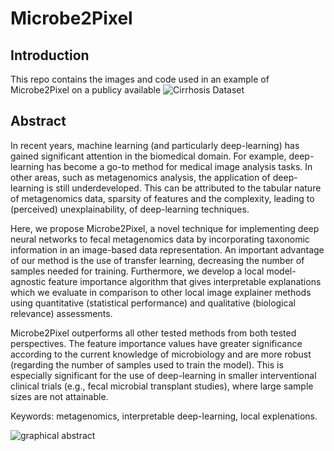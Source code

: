 # Microbe2Pixel

## Introduction
This repo contains the images and code used in an example of Microbe2Pixel on a publicy available ![Cirrhosis Dataset](https://www.nature.com/articles/nature13568)

## Abstract
In recent years, machine learning (and particularly deep-learning) has gained significant attention in the biomedical domain. For example, deep-learning has become a go-to method for medical image analysis tasks. In other areas, such as metagenomics analysis, the application of deep-learning is still underdeveloped. This can be attributed to the tabular nature of metagenomics data, sparsity of features and the complexity, leading to (perceived) unexplainability, of deep-learning techniques.

Here, we propose Microbe2Pixel, a novel technique for implementing deep neural networks to fecal metagenomics data by incorporating taxonomic information in an image-based data representation. An important advantage of our method is the use of transfer learning, decreasing the number of samples needed for training. Furthermore, we develop a local model-agnostic feature importance algorithm that gives interpretable explanations which we evaluate in comparison to other local image explainer methods using quantitative (statistical performance) and qualitative (biological relevance) assessments.

Microbe2Pixel outperforms all other tested methods from both tested perspectives. The feature importance values have greater significance according to the current knowledge of microbiology and are more robust (regarding the number of samples used to train the model). This is especially significant for the use of deep-learning in smaller interventional clinical trials (e.g., fecal microbial transplant studies), where large sample sizes are not attainable.

Keywords: metagenomics, interpretable deep-learning, local explenations.


![graphical abstract](https://github.com/Bas-Voermans/Microbe2Pixel-SDM23-/blob/main/graphical_abstract.png)
